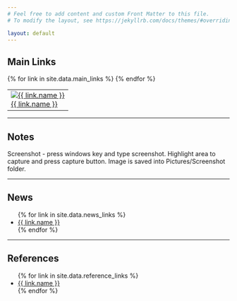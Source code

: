 ```yaml
---
# Feel free to add content and custom Front Matter to this file.
# To modify the layout, see https://jekyllrb.com/docs/themes/#overriding-theme-defaults

layout: default
---
```

<h2>Main Links</h2>
<table>
<tr>
{% for link in site.data.main_links %}
  <td>
    <a href="{{ link.url }}" target="_new">
      <img alt="{{ link.name }}" src="{{ site.baseurl }}/assets/images/{{ link.img }}">
      <br>
      {{ link.name }}
    </a>
  </td>
{% endfor %}
</tr>
</table>

<hr>

<h2>Notes</h2>
<p>
Screenshot - press windows key and type screenshot. Highlight area to capture and press capture button. Image is saved into Pictures/Screenshot folder.
</p>

<hr>

<h2>News</h2>
<ul>
{% for link in site.data.news_links %}
  <li>
    <a href="{{ link.url }}" target="_new">
      {{ link.name }}
    </a>
  </li>
{% endfor %}
</ul>

<hr>

<h2>References</h2>
<ul>
{% for link in site.data.reference_links %}
  <li>
    <a href="{{ link.url }}" target="_new">
      {{ link.name }}
    </a>
  </li>
{% endfor %}
</ul>

